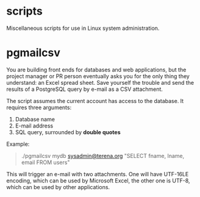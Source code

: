 # scripts
Miscellaneous scripts for use in Linux system administration.

pgmailcsv
========

You are building front ends for databases and web applications, but the project manager or PR person eventually asks you for the only thing they understand: an Excel spread sheet.
Save yourself the trouble and send the results of a PostgreSQL query by e-mail as a CSV attachment.

The script assumes the current account has access to the database. It requires three arguments:

 1. Database name
 2. E-mail address
 3. SQL query, surrounded by **double quotes**

Example:

> ./pgmailcsv mydb sysadmin@terena.org "SELECT fname, lname, email FROM users"

This will trigger an e-mail with two attachments.
One will have UTF-16LE encoding, which can be used by Microsoft Excel, the other one is UTF-8, which can be used by other applications.
